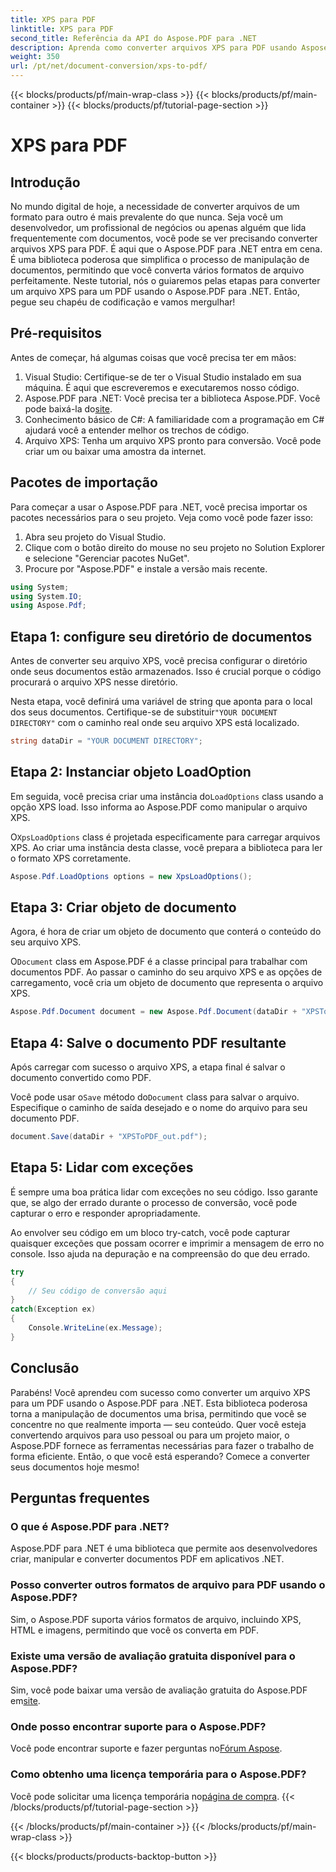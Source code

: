 ```yaml
---
title: XPS para PDF
linktitle: XPS para PDF
second_title: Referência da API do Aspose.PDF para .NET
description: Aprenda como converter arquivos XPS para PDF usando Aspose.PDF para .NET com este tutorial passo a passo. Perfeito para desenvolvedores e entusiastas de documentos.
weight: 350
url: /pt/net/document-conversion/xps-to-pdf/
---
```


{{< blocks/products/pf/main-wrap-class >}}
{{< blocks/products/pf/main-container >}}
{{< blocks/products/pf/tutorial-page-section >}}

# XPS para PDF

## Introdução

No mundo digital de hoje, a necessidade de converter arquivos de um formato para outro é mais prevalente do que nunca. Seja você um desenvolvedor, um profissional de negócios ou apenas alguém que lida frequentemente com documentos, você pode se ver precisando converter arquivos XPS para PDF. É aqui que o Aspose.PDF para .NET entra em cena. É uma biblioteca poderosa que simplifica o processo de manipulação de documentos, permitindo que você converta vários formatos de arquivo perfeitamente. Neste tutorial, nós o guiaremos pelas etapas para converter um arquivo XPS para um PDF usando o Aspose.PDF para .NET. Então, pegue seu chapéu de codificação e vamos mergulhar!

## Pré-requisitos

Antes de começar, há algumas coisas que você precisa ter em mãos:

1. Visual Studio: Certifique-se de ter o Visual Studio instalado em sua máquina. É aqui que escreveremos e executaremos nosso código.
2.  Aspose.PDF para .NET: Você precisa ter a biblioteca Aspose.PDF. Você pode baixá-la do[site](https://releases.aspose.com/pdf/net/).
3. Conhecimento básico de C#: A familiaridade com a programação em C# ajudará você a entender melhor os trechos de código.
4. Arquivo XPS: Tenha um arquivo XPS pronto para conversão. Você pode criar um ou baixar uma amostra da internet.

## Pacotes de importação

Para começar a usar o Aspose.PDF para .NET, você precisa importar os pacotes necessários para o seu projeto. Veja como você pode fazer isso:

1. Abra seu projeto do Visual Studio.
2. Clique com o botão direito do mouse no seu projeto no Solution Explorer e selecione "Gerenciar pacotes NuGet".
3. Procure por "Aspose.PDF" e instale a versão mais recente.

```csharp
using System;
using System.IO;
using Aspose.Pdf;
```

## Etapa 1: configure seu diretório de documentos

Antes de converter seu arquivo XPS, você precisa configurar o diretório onde seus documentos estão armazenados. Isso é crucial porque o código procurará o arquivo XPS nesse diretório.

Nesta etapa, você definirá uma variável de string que aponta para o local dos seus documentos. Certifique-se de substituir`"YOUR DOCUMENT DIRECTORY"` com o caminho real onde seu arquivo XPS está localizado.

```csharp
string dataDir = "YOUR DOCUMENT DIRECTORY";
```

## Etapa 2: Instanciar objeto LoadOption

 Em seguida, você precisa criar uma instância do`LoadOptions` class usando a opção XPS load. Isso informa ao Aspose.PDF como manipular o arquivo XPS.

 O`XpsLoadOptions` class é projetada especificamente para carregar arquivos XPS. Ao criar uma instância desta classe, você prepara a biblioteca para ler o formato XPS corretamente.

```csharp
Aspose.Pdf.LoadOptions options = new XpsLoadOptions();
```

## Etapa 3: Criar objeto de documento

Agora, é hora de criar um objeto de documento que conterá o conteúdo do seu arquivo XPS.

 O`Document` class em Aspose.PDF é a classe principal para trabalhar com documentos PDF. Ao passar o caminho do seu arquivo XPS e as opções de carregamento, você cria um objeto de documento que representa o arquivo XPS.

```csharp
Aspose.Pdf.Document document = new Aspose.Pdf.Document(dataDir + "XPSToPDF.xps", options);
```

## Etapa 4: Salve o documento PDF resultante

Após carregar com sucesso o arquivo XPS, a etapa final é salvar o documento convertido como PDF.

 Você pode usar o`Save` método do`Document` class para salvar o arquivo. Especifique o caminho de saída desejado e o nome do arquivo para seu documento PDF.

```csharp
document.Save(dataDir + "XPSToPDF_out.pdf");
```

## Etapa 5: Lidar com exceções

É sempre uma boa prática lidar com exceções no seu código. Isso garante que, se algo der errado durante o processo de conversão, você pode capturar o erro e responder apropriadamente.

Ao envolver seu código em um bloco try-catch, você pode capturar quaisquer exceções que possam ocorrer e imprimir a mensagem de erro no console. Isso ajuda na depuração e na compreensão do que deu errado.

```csharp
try
{
    // Seu código de conversão aqui
}
catch(Exception ex)
{
    Console.WriteLine(ex.Message);
}
```

## Conclusão

Parabéns! Você aprendeu com sucesso como converter um arquivo XPS para um PDF usando o Aspose.PDF para .NET. Esta biblioteca poderosa torna a manipulação de documentos uma brisa, permitindo que você se concentre no que realmente importa — seu conteúdo. Quer você esteja convertendo arquivos para uso pessoal ou para um projeto maior, o Aspose.PDF fornece as ferramentas necessárias para fazer o trabalho de forma eficiente. Então, o que você está esperando? Comece a converter seus documentos hoje mesmo!

## Perguntas frequentes

### O que é Aspose.PDF para .NET?
Aspose.PDF para .NET é uma biblioteca que permite aos desenvolvedores criar, manipular e converter documentos PDF em aplicativos .NET.

### Posso converter outros formatos de arquivo para PDF usando o Aspose.PDF?
Sim, o Aspose.PDF suporta vários formatos de arquivo, incluindo XPS, HTML e imagens, permitindo que você os converta em PDF.

### Existe uma versão de avaliação gratuita disponível para o Aspose.PDF?
 Sim, você pode baixar uma versão de avaliação gratuita do Aspose.PDF em[site](https://releases.aspose.com/).

### Onde posso encontrar suporte para o Aspose.PDF?
 Você pode encontrar suporte e fazer perguntas no[Fórum Aspose](https://forum.aspose.com/c/pdf/10).

### Como obtenho uma licença temporária para o Aspose.PDF?
 Você pode solicitar uma licença temporária no[página de compra](https://purchase.aspose.com/temporary-license/).
{{< /blocks/products/pf/tutorial-page-section >}}

{{< /blocks/products/pf/main-container >}}
{{< /blocks/products/pf/main-wrap-class >}}

{{< blocks/products/products-backtop-button >}}
